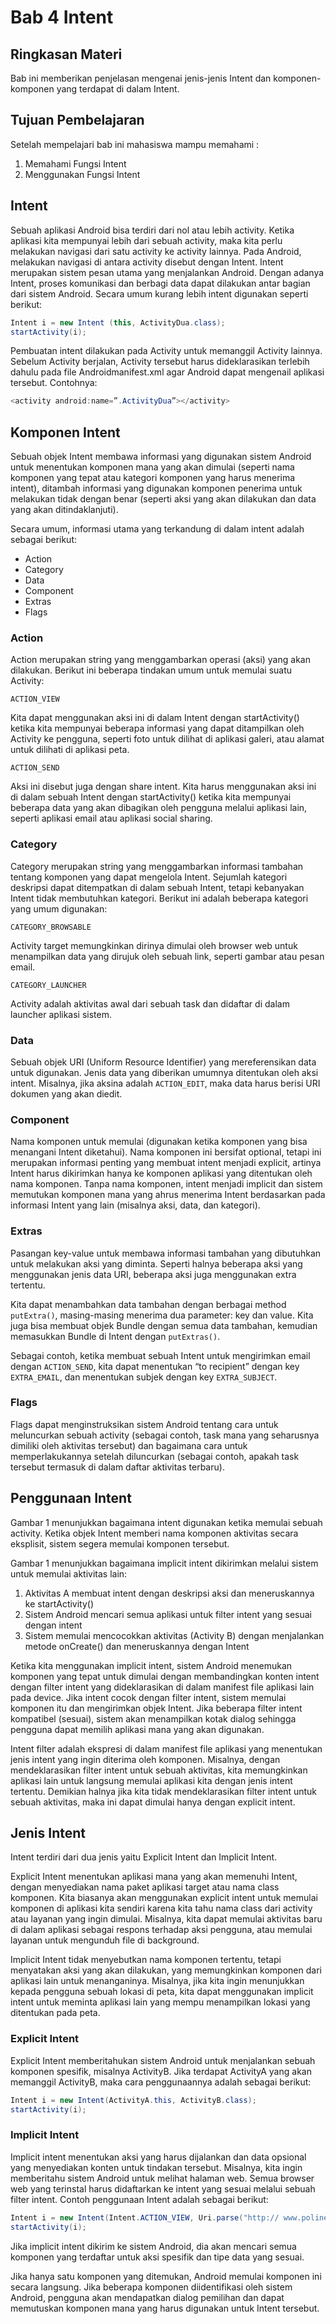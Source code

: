 # Bab 4 Intent

## Ringkasan Materi

Bab ini memberikan penjelasan mengenai jenis-jenis Intent dan komponen-komponen yang terdapat di dalam Intent.

## Tujuan Pembelajaran

Setelah mempelajari bab ini mahasiswa mampu memahami :

1. Memahami Fungsi Intent
2. Menggunakan Fungsi Intent

## Intent

Sebuah aplikasi Android bisa terdiri dari nol atau lebih activity. Ketika aplikasi kita mempunyai lebih dari sebuah activity, maka kita perlu melakukan navigasi dari satu activity ke activity lainnya. Pada Android, melakukan navigasi di antara activity disebut dengan Intent. Intent merupakan sistem pesan utama yang menjalankan Android. Dengan adanya Intent, proses komunikasi dan berbagi data dapat dilakukan antar bagian dari sistem Android.
Secara umum kurang lebih intent digunakan seperti berikut:

```java
Intent i = new Intent (this, ActivityDua.class);
startActivity(i);
```

Pembuatan intent dilakukan pada Activity untuk memanggil Activity lainnya. Sebelum Activity berjalan, Activity tersebut harus dideklarasikan terlebih dahulu pada file Androidmanifest.xml agar Android dapat mengenail aplikasi tersebut. Contohnya:

```java
<activity android:name=”.ActivityDua”></activity>
```

## Komponen Intent

Sebuah objek Intent membawa informasi yang digunakan sistem Android untuk menentukan komponen mana yang akan dimulai (seperti nama komponen yang tepat atau kategori komponen yang harus menerima intent), ditambah informasi yang digunakan komponen penerima untuk melakukan tidak dengan benar (seperti aksi yang akan dilakukan dan data yang akan ditindaklanjuti).

Secara umum, informasi utama yang terkandung di dalam intent adalah sebagai berikut:
*	Action
*	Category
*	Data
*	Component
*	Extras
*	Flags

### Action

Action merupakan string yang menggambarkan operasi (aksi) yang akan dilakukan. Berikut ini beberapa tindakan umum untuk memulai suatu Activity:

`ACTION_VIEW`

Kita dapat menggunakan aksi ini di dalam Intent dengan startActivity() ketika kita mempunyai beberapa informasi yang dapat ditampilkan oleh Activity ke pengguna, seperti foto untuk dilihat di aplikasi galeri, atau alamat untuk dilihati di aplikasi peta.

`ACTION_SEND`

Aksi ini disebut juga dengan share intent. Kita harus menggunakan aksi ini di dalam sebuah Intent dengan startActivity() ketika kita mempunyai beberapa data yang akan dibagikan oleh pengguna melalui aplikasi lain, seperti aplikasi email atau aplikasi social sharing.

### Category

Category merupakan string yang menggambarkan informasi tambahan tentang komponen yang dapat mengelola Intent.
Sejumlah kategori deskripsi dapat ditempatkan di dalam sebuah Intent, tetapi kebanyakan Intent tidak membutuhkan kategori. Berikut ini adalah beberapa kategori yang umum digunakan:

`CATEGORY_BROWSABLE`

Activity target memungkinkan dirinya dimulai oleh browser web untuk menampilkan data yang dirujuk oleh sebuah link, seperti gambar atau pesan email.

`CATEGORY_LAUNCHER`

Activity adalah aktivitas awal dari sebuah task dan didaftar di dalam launcher aplikasi sistem.

### Data

Sebuah objek URI (Uniform Resource Identifier) yang mereferensikan data untuk digunakan. Jenis data yang diberikan umumnya ditentukan oleh aksi intent. Misalnya, jika aksina adalah `ACTION_EDIT`, maka data harus berisi URI dokumen yang akan diedit.

### Component

Nama komponen untuk memulai (digunakan ketika komponen yang bisa menangani Intent diketahui). Nama komponen ini bersifat optional, tetapi ini merupakan informasi penting yang membuat intent menjadi explicit, artinya Intent harus dikirimkan hanya ke komponen aplikasi yang ditentukan oleh nama komponen. Tanpa nama komponen, intent menjadi implicit dan sistem memutukan komponen mana yang ahrus menerima Intent berdasarkan pada informasi Intent yang lain (misalnya aksi, data, dan kategori).

### Extras

Pasangan key-value untuk membawa informasi tambahan yang dibutuhkan untuk melakukan aksi yang diminta. Seperti halnya beberapa aksi yang menggunakan jenis data URI, beberapa aksi juga menggunakan extra tertentu.

Kita dapat menambahkan data tambahan dengan berbagai method `putExtra()`, masing-masing menerima dua parameter: key dan value. Kita juga bisa membuat objek Bundle dengan semua data tambahan, kemudian memasukkan Bundle di Intent dengan `putExtras()`.

Sebagai contoh, ketika membuat sebuah Intent untuk mengirimkan email dengan `ACTION_SEND`, kita dapat menentukan “to recipient” dengan key `EXTRA_EMAIL`, dan menentukan subjek dengan key `EXTRA_SUBJECT`.

### Flags

Flags dapat menginstruksikan sistem Android tentang cara untuk meluncurkan sebuah activity (sebagai contoh, task mana yang seharusnya dimiliki oleh aktivitas tersebut) dan bagaimana cara untuk memperlakukannya setelah diluncurkan (sebagai contoh, apakah task tersebut termasuk di dalam daftar aktivitas terbaru).

## Penggunaan Intent

Gambar 1 menunjukkan bagaimana intent digunakan ketika memulai sebuah activity. Ketika objek Intent memberi nama komponen aktivitas secara eksplisit, sistem segera memulai komponen tersebut.

Gambar 1 menunjukkan bagaimana implicit intent dikirimkan melalui sistem untuk memulai aktivitas lain:

1. Aktivitas A membuat intent dengan deskripsi aksi dan meneruskannya ke startActivity()
2. Sistem Android mencari semua aplikasi untuk filter intent yang sesuai dengan intent
3. Sistem memulai mencocokkan aktivitas (Activity B) dengan menjalankan metode onCreate() dan meneruskannya dengan Intent

Ketika kita menggunakan implicit intent, sistem Android menemukan komponen yang tepat untuk dimulai dengan membandingkan konten intent dengan filter intent yang dideklarasikan di dalam manifest file aplikasi lain pada device. Jika intent cocok dengan filter intent, sistem memulai komponen itu dan mengirimkan objek Intent. Jika beberapa filter intent kompatibel (sesuai), sistem akan menampilkan kotak dialog sehingga pengguna dapat memilih aplikasi mana yang akan digunakan.

Intent filter adalah ekspresi di dalam manifest file aplikasi yang menentukan jenis intent yang ingin diterima oleh komponen. Misalnya, dengan mendeklarasikan filter intent untuk sebuah aktivitas, kita memungkinkan aplikasi lain untuk langsung memulai aplikasi kita dengan jenis intent tertentu. Demikian halnya jika kita tidak mendeklarasikan filter intent untuk sebuah aktivitas, maka ini dapat dimulai hanya dengan explicit intent.

## Jenis Intent

Intent terdiri dari dua jenis yaitu Explicit Intent dan Implicit Intent.

Explicit Intent menentukan aplikasi mana yang akan memenuhi Intent, dengan menyediakan nama paket aplikasi target atau nama class komponen. Kita biasanya akan menggunakan explicit intent untuk memulai komponen di aplikasi kita sendiri karena kita tahu nama class dari activity atau layanan yang ingin dimulai. Misalnya, kita dapat memulai aktivitas baru di dalam aplikasi sebagai respons terhadap aksi pengguna, atau memulai layanan untuk mengunduh file di background.

Implicit Intent tidak menyebutkan nama komponen tertentu, tetapi menyatakan aksi yang akan dilakukan, yang memungkinkan komponen dari aplikasi lain untuk menanganinya. Misalnya, jika kita ingin menunjukkan kepada pengguna sebuah lokasi di peta, kita dapat menggunakan implicit intent untuk meminta aplikasi lain yang mempu menampilkan lokasi yang ditentukan pada peta.

### Explicit Intent

 
Explicit Intent memberitahukan sistem Android untuk menjalankan sebuah komponen spesifik, misalnya ActivityB. Jika terdapat ActivityA yang akan memanggil ActivityB, maka cara penggunaannya adalah sebagai berikut:

```java
Intent i = new Intent(ActivityA.this, ActivityB.class);
startActivity(i);
```

### Implicit Intent

Implicit intent menentukan aksi yang harus dijalankan dan data opsional yang menyediakan konten untuk tindakan tersebut. Misalnya, kita ingin memberitahu sistem Android untuk melihat halaman web. Semua browser web yang terinstal harus didaftarkan ke intent yang sesuai melalui sebuah filter intent. Contoh penggunaan Intent adalah sebagai berikut:

```java
Intent i = new Intent(Intent.ACTION_VIEW, Uri.parse("http:// www.polinema.ac.id"));
startActivity(i);
```

Jika implicit intent dikirim ke sistem Android, dia akan mencari semua komponen yang terdaftar untuk aksi spesifik dan tipe data yang sesuai.

Jika hanya satu komponen yang ditemukan, Android memulai komponen ini secara langsung. Jika beberapa komponen diidentifikasi oleh sistem Android, pengguna akan mendapatkan dialog pemilihan dan dapat memutuskan komponen mana yang harus digunakan untuk Intent tersebut.
